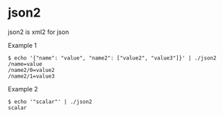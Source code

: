 # json2

json2 is xml2 for json

Example 1

    $ echo '{"name": "value", "name2": ["value2", "value3"]}' | ./json2
    /name=value
    /name2/0=value2
    /name2/1=value3

Example 2

    $ echo '"scalar"' | ./json2
    scalar
